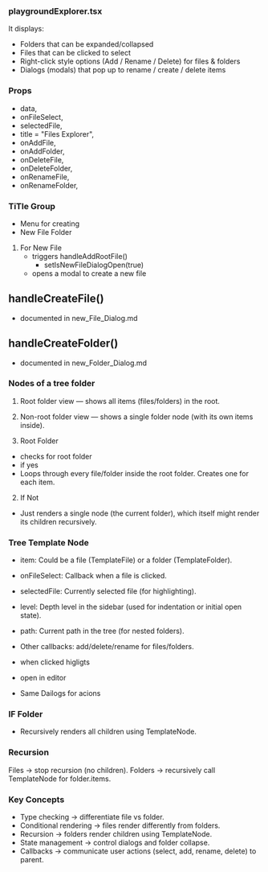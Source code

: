 ### playgroundExplorer.tsx

It displays:

- Folders that can be expanded/collapsed
- Files that can be clicked to select
- Right-click style options (Add / Rename / Delete) for files & folders
- Dialogs (modals) that pop up to rename / create / delete items


### Props
- data,
- onFileSelect,
- selectedFile,
- title = "Files Explorer",
- onAddFile,
- onAddFolder,
- onDeleteFile,
- onDeleteFolder,
- onRenameFile,
- onRenameFolder,


### TiTle Group

- Menu for creating 
- New File Folder


1. For New File 
    - triggers handleAddRootFile()
        - setIsNewFileDialogOpen(true)
    - opens a modal to create a new file


## handleCreateFile() 
- documented in new_File_Dialog.md

## handleCreateFolder()
- documented in new_Folder_Dialog.md


### Nodes of a tree folder

1. Root folder view — shows all items (files/folders) in the root.
2. Non-root folder view — shows a single folder node (with its own items inside).


1. Root Folder
- checks for root folder 
- if yes
- Loops through every file/folder inside the root folder.
    Creates one <TemplateNode> for each item.

2. If Not
- Just renders a single node (the current folder), which itself might render its children recursively.



### Tree Template Node

- item: Could be a file (TemplateFile) or a folder (TemplateFolder).
- onFileSelect: Callback when a file is clicked.
- selectedFile: Currently selected file (for highlighting).
- level: Depth level in the sidebar (used for indentation or initial open state).
- path: Current path in the tree (for nested folders).
- Other callbacks: add/delete/rename for files/folders.

- when clicked higligts
- open in editor
- Same Dailogs for acions


### IF Folder 

- Recursively renders all children using TemplateNode.


### Recursion

Files → stop recursion (no children).
Folders → recursively call TemplateNode for folder.items.


### Key Concepts

- Type checking → differentiate file vs folder.
- Conditional rendering → files render differently from folders.
- Recursion → folders render children using TemplateNode.
- State management → control dialogs and folder collapse.
- Callbacks → communicate user actions (select, add, rename, delete) to parent.